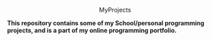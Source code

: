 <p style="text-align: center">
MyProjects
</p>

**This repository contains some of my School/personal programming projects, and is a part of my online programming portfolio.**
